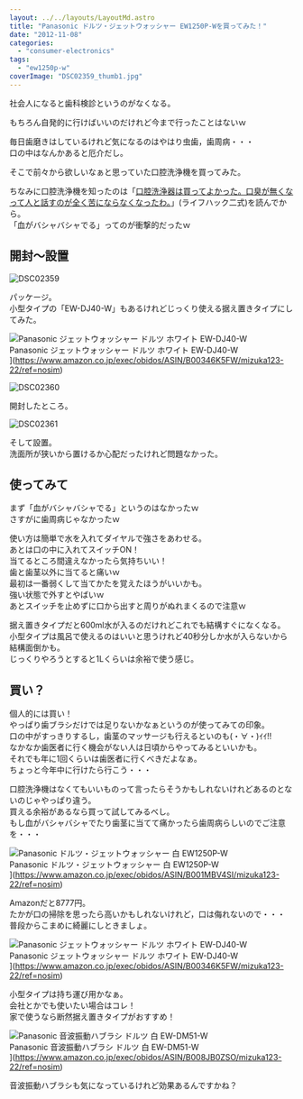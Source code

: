 ```yaml
---
layout: ../../layouts/LayoutMd.astro
title: "Panasonic ドルツ・ジェットウォッシャー EW1250P-Wを買ってみた！"
date: "2012-11-08"
categories: 
  - "consumer-electronics"
tags: 
  - "ew1250p-w"
coverImage: "DSC02359_thumb1.jpg"
---
```


社会人になると歯科検診というのがなくなる。

もちろん自発的に行けばいいのだけれど今まで行ったことはないｗ

毎日歯磨きはしているけれど気になるのはやはり虫歯，歯周病・・・  
口の中はなんかあると厄介だし。

そこで前々から欲しいなぁと思っていた口腔洗浄機を買ってみた。

ちなみに口腔洗浄機を知ったのは「[口腔洗浄器は買ってよかった。口臭が無くなって人と話すのが全く苦にならなくなったわ。](http://lifehack2ch.livedoor.biz/archives/51317556.html)」(ライフハック二式)を読んでから。  
「血がバシャバシャでる」ってのが衝撃的だったｗ

## 開封～設置

![DSC02359](/archive/images/DSC02359_thumb.jpg "DSC02359")


パッケージ。  
小型タイプの「EW-DJ40-W」もあるけれどじっくり使える据え置きタイプにしてみた。

![Panasonic ジェットウォッシャー ドルツ ホワイト EW-DJ40-W](/archive/images/21iTL4rl5BL._SL160_.jpg)  
Panasonic ジェットウォッシャー ドルツ ホワイト EW-DJ40-W  
](https://www.amazon.co.jp/exec/obidos/ASIN/B00346K5FW/mizuka123-22/ref=nosim)

![DSC02360](/archive/images/DSC02360_thumb.jpg "DSC02360")


開封したところ。

![DSC02361](/archive/images/DSC02361_thumb.jpg "DSC02361")


そして設置。  
洗面所が狭いから置けるか心配だったけれど問題なかった。

## 使ってみて

まず「血がバシャバシャでる」というのはなかったｗ  
さすがに歯周病じゃなかったｗ

使い方は簡単で水を入れてダイヤルで強さをあわせる。  
あとは口の中に入れてスイッチON！  
当てるところ間違えなかったら気持ちいい！  
歯と歯茎以外に当てると痛いｗ  
最初は一番弱くして当てかたを覚えたほうがいいかも。  
強い状態で外すとやばいｗ  
あとスイッチを止めずに口から出すと周りがぬれまくるので注意ｗ

据え置きタイプだと600ml水が入るのだけれどこれでも結構すぐになくなる。  
小型タイプは風呂で使えるのはいいと思うけれど40秒分しか水が入らないから結構面倒かも。  
じっくりやろうとすると1Lくらいは余裕で使う感じ。

## 買い？

個人的には買い！  
やっぱり歯ブラシだけでは足りないかなぁというのが使ってみての印象。  
口の中がすっきりするし，歯茎のマッサージも行えるといのも(・∀・)ｲｲ!!  
なかなか歯医者に行く機会がない人は日頃からやってみるといいかも。  
それでも年に1回くらいは歯医者に行くべきだよなぁ。  
ちょっと今年中に行けたら行こう・・・

口腔洗浄機はなくてもいいものって言ったらそうかもしれないけれどあるのとないのじゃやっぱり違う。  
買える余裕があるなら買って試してみるべし。  
もし血がバシャバシャでたり歯茎に当てて痛かったら歯周病らしいのでご注意を・・・

![Panasonic ドルツ・ジェットウォッシャー 白 EW1250P-W](/archive/images/313Pae8Dt%2BL._SL160_.jpg)  
Panasonic ドルツ・ジェットウォッシャー 白 EW1250P-W  
](https://www.amazon.co.jp/exec/obidos/ASIN/B001MBV4SI/mizuka123-22/ref=nosim)

Amazonだと8777円。  
たかが口の掃除を思ったら高いかもしれないけれど，口は侮れないので・・・  
普段からこまめに綺麗にしときましょ。

![Panasonic ジェットウォッシャー ドルツ ホワイト EW-DJ40-W](/archive/images/21iTL4rl5BL._SL160_.jpg)  
Panasonic ジェットウォッシャー ドルツ ホワイト EW-DJ40-W  
](https://www.amazon.co.jp/exec/obidos/ASIN/B00346K5FW/mizuka123-22/ref=nosim)

小型タイプは持ち運び用かなぁ。  
会社とかでも使いたい場合はコレ！  
家で使うなら断然据え置きタイプがおすすめ！

![Panasonic 音波振動ハブラシ ドルツ 白 EW-DM51-W](/archive/images/21-UvZrQFNL._SL160_.jpg)  
Panasonic 音波振動ハブラシ ドルツ 白 EW-DM51-W  
](https://www.amazon.co.jp/exec/obidos/ASIN/B008JB0ZSO/mizuka123-22/ref=nosim)

音波振動ハブラシも気になっているけれど効果あるんですかね？
